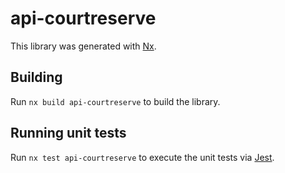 # api-courtreserve

This library was generated with [Nx](https://nx.dev).

## Building

Run `nx build api-courtreserve` to build the library.

## Running unit tests

Run `nx test api-courtreserve` to execute the unit tests via [Jest](https://jestjs.io).
